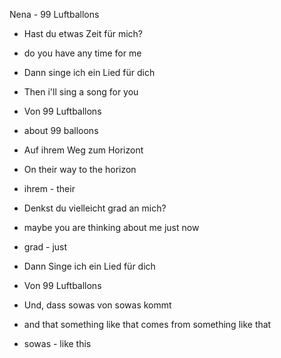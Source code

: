 Nena - 99 Luftballons

- Hast du etwas Zeit für mich?
- do you have any time for me
- Dann singe ich ein Lied für dich
- Then i'll sing a song for you
- Von 99 Luftballons
- about 99 balloons

- Auf ihrem Weg zum Horizont
- On their way to the horizon
- ihrem - their

- Denkst du vielleicht grad an mich?
- maybe you are thinking about me just now
- grad - just

- Dann Singe ich ein Lied für dich
- Von 99 Luftballons
- Und, dass sowas von sowas kommt
- and that something like that comes from something like that
- sowas - like this